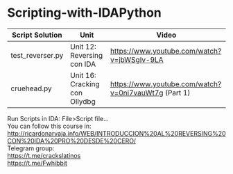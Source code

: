 # Scripting-with-IDAPython
| Script Solution  | Unit| Video |
| ----- | ------ | ------ | 
| test_reverser.py | Unit 12: Reversing con IDA | https://www.youtube.com/watch?v=jbWSgIv-9LA
| cruehead.py | Unit 16: Cracking con Ollydbg | https://www.youtube.com/watch?v=0ni7vauWt7g (Part 1)

Run Scripts in IDA: File>Script file...</br>
You can follow this course in: http://ricardonarvaja.info/WEB/INTRODUCCION%20AL%20REVERSING%20CON%20IDA%20PRO%20DESDE%20CERO/
</br>
Telegram group:
</br>https://t.me/crackslatinos
</br>https://t.me/Fwhibbit
